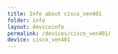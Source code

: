 ```yaml
---
title: Info about cisco_ven401
folder: info
layout: deviceinfo
permalink: /devices/cisco_ven401/
device: cisco_ven401
---
```

